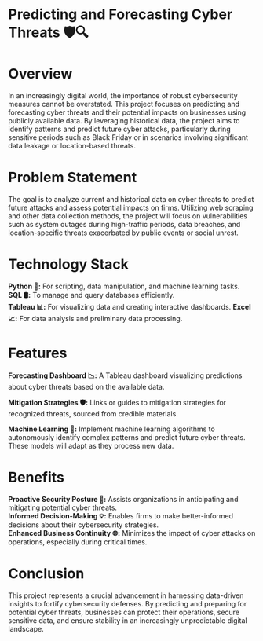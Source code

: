 
# Predicting and Forecasting Cyber Threats 🛡️🔍

# Overview 

In an increasingly digital world, the importance of robust cybersecurity measures cannot be overstated. This project focuses on predicting and forecasting cyber threats and their potential impacts on businesses using publicly available data. By leveraging historical data, the project aims to identify patterns and predict future cyber attacks, particularly during sensitive periods such as Black Friday or in scenarios involving significant data leakage or location-based threats.

# Problem Statement

The goal is to analyze current and historical data on cyber threats to predict future attacks and assess potential impacts on firms. Utilizing web scraping and other data collection methods, the project will focus on vulnerabilities such as system outages during high-traffic periods, data breaches, and location-specific threats exacerbated by public events or social unrest.

# Technology Stack

**Python 🐍:** For scripting, data manipulation, and machine learning tasks.  
**SQL 🛢️:** To manage and query databases efficiently.  
**Tableau 📊:** For visualizing data and creating interactive dashboards. 
**Excel 📈:** For data analysis and preliminary data processing.

# Features 
 
**Forecasting Dashboard 📉:** A Tableau dashboard visualizing predictions about cyber threats based on the available data.

**Mitigation Strategies 🛡️:** Links or guides to mitigation strategies for recognized threats, sourced from credible materials.

**Machine Learning 🤖:** Implement machine learning algorithms to autonomously identify complex patterns and predict future cyber threats. These models will adapt as they process new data.

# Benefits

**Proactive Security Posture 🚀:** Assists organizations in anticipating and mitigating potential cyber threats.   
**Informed Decision-Making 💡:** Enables firms to make better-informed decisions about their cybersecurity strategies.    
**Enhanced Business Continuity 🌐:** Minimizes the impact of cyber attacks on operations, especially during critical times.

# Conclusion

This project represents a crucial advancement in harnessing data-driven insights to fortify cybersecurity defenses. By predicting and preparing for potential cyber threats, businesses can protect their operations, secure sensitive data, and ensure stability in an increasingly unpredictable digital landscape.







